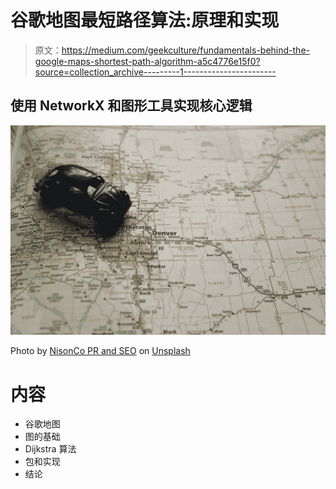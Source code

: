 # 谷歌地图最短路径算法:原理和实现

> 原文：<https://medium.com/geekculture/fundamentals-behind-the-google-maps-shortest-path-algorithm-a5c4776e15f0?source=collection_archive---------1----------------------->

## 使用 NetworkX 和图形工具实现核心逻辑

![](img/738296c2d08489662e0cc013f15b603d.png)

Photo by [NisonCo PR and SEO](https://unsplash.com/@nisoncoprseo?utm_source=medium&utm_medium=referral) on [Unsplash](https://unsplash.com?utm_source=medium&utm_medium=referral)

# 内容

*   谷歌地图
*   图的基础
*   Dijkstra 算法
*   包和实现
*   结论